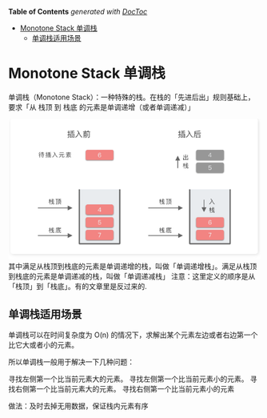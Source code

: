 <!-- START doctoc generated TOC please keep comment here to allow auto update -->
<!-- DON'T EDIT THIS SECTION, INSTEAD RE-RUN doctoc TO UPDATE -->
**Table of Contents**  *generated with [DocToc](https://github.com/thlorenz/doctoc)*

- [Monotone Stack 单调栈](#monotone-stack-%E5%8D%95%E8%B0%83%E6%A0%88)
  - [单调栈适用场景](#%E5%8D%95%E8%B0%83%E6%A0%88%E9%80%82%E7%94%A8%E5%9C%BA%E6%99%AF)

<!-- END doctoc generated TOC please keep comment here to allow auto update -->

# Monotone Stack 单调栈


单调栈（Monotone Stack）：一种特殊的栈。在栈的「先进后出」规则基础上，要求「从 栈顶 到 栈底 的元素是单调递增（或者单调递减）」

![](.monotone_stack_images/Monotone_Stack.png)
其中满足从栈顶到栈底的元素是单调递增的栈，叫做「单调递增栈」。满足从栈顶到栈底的元素是单调递减的栈，叫做「单调递减栈」
注意：这里定义的顺序是从「栈顶」到「栈底」。有的文章里是反过来的.



## 单调栈适用场景
单调栈可以在时间复杂度为 O(n) 的情况下，求解出某个元素左边或者右边第一个比它大或者小的元素。

所以单调栈一般用于解决一下几种问题：

寻找左侧第一个比当前元素大的元素。
寻找左侧第一个比当前元素小的元素。
寻找右侧第一个比当前元素大的元素。
寻找右侧第一个比当前元素小的元素


做法：及时去掉无用数据，保证栈内元素有序